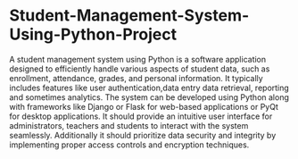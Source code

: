 # Student-Management-System-Using-Python-Project
A student management system using Python is a software application designed to efficiently handle various aspects of student data, such as enrollment, attendance, grades, and personal information. It typically includes features like user authentication,data entry data retrieval, reporting and sometimes analytics. The system can be developed using Python along with frameworks like Django or Flask for web-based applications or PyQt for desktop applications. It should provide an intuitive user interface for administrators, teachers and students to interact with the system seamlessly. Additionally it should prioritize data security and integrity by implementing proper access controls and encryption techniques.
